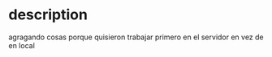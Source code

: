 # description 

agragando cosas
porque quisieron trabajar primero en el servidor en vez de en local 
